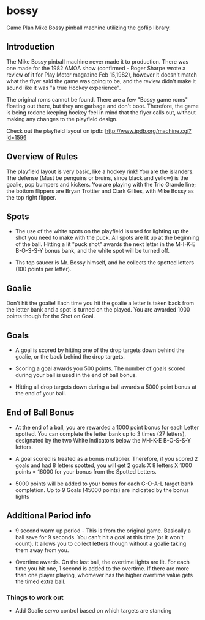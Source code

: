 # bossy
Game Plan Mike Bossy pinball machine utilizing the goflip library.

## Introduction
The Mike Bossy pinball machine never made it to production. There was one made for the 1982 AMOA show (confirmed - Roger Sharpe wrote a review of it for  Play Meter magazine Feb 15,1982), however it doesn't match what the flyer said the game was going to be, and the review didn't make it sound like it was "a true Hockey experience".

The original roms cannot be found. There are a few "Bossy game roms" floating out there, but they are garbage and don't boot. Therefore, the game is being redone keeping hockey feel in mind that the flyer calls out, without making any changes to the playfield design. 

Check out the playfield layout on ipdb: http://www.ipdb.org/machine.cgi?id=1596

## Overview of Rules
The playfield layout is very basic, like a hockey rink! You are the islanders. The defense (Must be penguins or bruins, since black and yellow) is the goalie, pop bumpers and kickers. You are playing with the Trio Grande line; the bottom flippers are Bryan Trottier and Clark Gillies, with Mike Bossy as the top right flipper.

## Spots
* The use of the white spots on the playfield is used for lighting up the shot you need to make with the puck. All spots are lit up at the beginning of the ball. Hitting a lit "puck shot" awards the next letter in the M-I-K-E B-O-S-S-Y bonus bank, and the white spot will be turned off.

* Ths top saucer is Mr. Bossy himself, and he collects the spotted letters (100 points per letter).

## Goalie
Don't hit the goalie! Each time you hit the goalie a letter is taken back from the letter bank and a spot is turned on the played. You are awarded 1000 points though for the Shot on Goal. 

## Goals
* A goal is scored by hitting one of the drop targets down behind the goalie, or the back behind the drop targets.

* Scoring a goal awards you 500 points. The number of goals scored during your ball is used in the end of ball bonus.

* Hitting all drop targets down during a ball awards a 5000 point bonus at the end of your ball.

## End of Ball Bonus
* At the end of a ball, you are rewarded a 1000 point bonus for each Letter spotted. You can complete the letter bank up to 3 times (27 letters), designated by the two White indicators below the M-I-K-E B-O-S-S-Y letters.

* A goal scored is treated as a bonus multiplier. Therefore, if you scored 2 goals and had 8 letters spotted, you will get 2 goals X 8 letters X 1000 points = 16000 for your bonus from the Spotted Letters.

* 5000 points will be added to your bonus for each G-O-A-L target bank completion. Up to 9 Goals (45000 points) are indicated by the bonus lights

## Additional Period info
* 9 second warm up period - This is from the original game. Basically a ball save for 9 seconds. You can't hit a goal at this time (or it won't count). It allows you to collect letters though without a goalie taking them away from you.

* Overtime awards. On the last ball, the overtime lights are lit. For each time you hit one, 1 second is added to the overtime. If there are more than one player playing, whomever has the higher overtime value gets the timed extra ball.

### Things to work out
* Add Goalie servo control based on which targets are standing